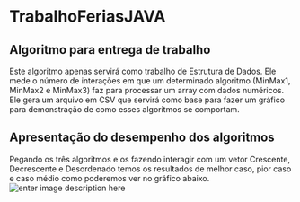 # TrabalhoFeriasJAVA

## Algoritmo para entrega de trabalho

Este algoritmo apenas servirá como trabalho de Estrutura de Dados. Ele mede o número de interações em que um determinado algoritmo (MinMax1, MinMax2 e MinMax3) faz para processar um array com dados numéricos. Ele gera um arquivo em CSV que servirá como base para fazer um gráfico para demonstração de como esses algoritmos se comportam.

## Apresentação do desempenho dos algoritmos

Pegando os três algoritmos e os fazendo interagir com um vetor Crescente, Decrescente e Desordenado temos os resultados de melhor caso, pior caso e caso médio como poderemos ver no gráfico abaixo.![enter image description here](https://s3-sa-east-1.amazonaws.com/gps-bucket/customer-1-user-1-time-1532705374.png)

